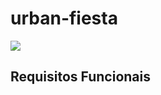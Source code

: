 # urban-fiesta
![](https://github.com/projeto-integrado-2020/urban-fiesta/workflows/build/badge.svg)

## Requisitos Funcionais

